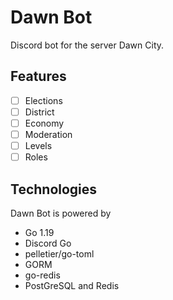 # Dawn Bot

Discord bot for the server Dawn City.

## Features

- [ ] Elections
- [ ] District
- [ ] Economy
- [ ] Moderation
- [ ] Levels
- [ ] Roles

## Technologies

Dawn Bot is powered by

- Go 1.19
- Discord Go
- pelletier/go-toml
- GORM
- go-redis
- PostGreSQL and Redis
